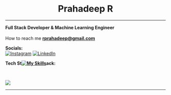 <h1 style="text-align:center;">Prahadeep R</h1>


<hr>

**Full Stack Developer & Machine Learning Engineer**<br>
<br>How to reach me **rprahadeep@gmail.com**<br>


**Socials:**<br>
[![Instagram](https://img.shields.io/badge/Instagram-%23E4405F.svg?logo=Instagram&logoColor=white)](https://instagram.com/r_prahadeep) [![LinkedIn](https://img.shields.io/badge/LinkedIn-%230077B5.svg?logo=linkedin&logoColor=white)](https://www.linkedin.com/in/prahadeep-r-95205a267/) 

**Tech St[![My Skills](https://skillicons.dev/icons?i=html,css,py,java,js,ts,aws,spring,react,redux,nextjs,nodejs,express,mongodb,postgres,redis,docker,kubernetes,tensorflow)](https://skillicons.dev)ack:**<br>

<br>



![](https://github-readme-stats.vercel.app/api/top-langs/?username=rprahadeep&theme=react&hide_border=false&include_all_commits=false&count_private=false&layout=compact)

---


